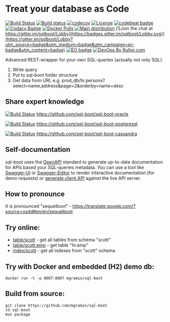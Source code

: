 # Treat your database as Code

[![Build Status](https://travis-ci.org/sql-boot/sql-boot.svg?branch=master)](https://travis-ci.org/sql-boot/sql-boot)
[![Build status](https://ci.appveyor.com/api/projects/status/vy096ig84cymr8ir?svg=true)](https://ci.appveyor.com/project/mgramin/sql-boot-hffyc)
[![codecov](https://codecov.io/gh/sql-boot/sql-boot/branch/master/graph/badge.svg)](https://codecov.io/gh/sql-boot/sql-boot)
[![License](https://img.shields.io/badge/license-MIT-green.svg)](https://github.com/sql-boot/sql-boot/blob/master/LICENSE)
[![codebeat badge](https://codebeat.co/badges/5f90d946-b2a2-46fe-8951-99f354b3a8e9)](https://codebeat.co/projects/github-com-mgramin-sql-boot-master)
[![Codacy Badge](https://api.codacy.com/project/badge/Grade/97169221af6f4b73a5974a6a5c82cd60)](https://www.codacy.com/app/mgramin/sql-boot?utm_source=github.com&amp;utm_medium=referral&amp;utm_content=mgramin/sql-boot&amp;utm_campaign=Badge_Grade)
[![Docker Pulls](https://img.shields.io/docker/pulls/mgramin/sql-boot.svg)](https://hub.docker.com/r/mgramin/sql-boot/)
[![Main distribution](https://img.shields.io/badge/zip-download-brightgreen.svg)](https://github.com/sql-boot/sql-boot/releases/latest)
[![Join the chat at https://gitter.im/sqlboot/Lobby](https://badges.gitter.im/sqlboot/Lobby.svg)](https://gitter.im/sqlboot/Lobby?utm_source=badge&utm_medium=badge&utm_campaign=pr-badge&utm_content=badge)
[![EO badge](https://www.elegantobjects.org/badge.svg)](https://www.elegantobjects.org/)
[![DevOps By Rultor.com](http://www.rultor.com/b/sql-boot/sql-boot)](http://www.rultor.com/p/sql-boot/sql-boot)

Advanced REST-wrapper for your own SQL-queries (actually not only SQL).

1. Write query
2. Put to sql-boot folder structure
3. Get data from URI, e.g. prod_db/hr.persons?select=name,address&page=2&orderby=name+desc


Share expert knowledge
----------------------
[![Build Status](https://travis-ci.org/sql-boot/sql-boot-oracle.svg?branch=master)](https://travis-ci.org/sql-boot/sql-boot-oracle)
https://github.com/sql-boot/sql-boot-oracle

[![Build Status](https://travis-ci.org/sql-boot/sql-boot-postgresql.svg?branch=master)](https://travis-ci.org/sql-boot/sql-boot-postgresql)
https://github.com/sql-boot/sql-boot-postgresql

[![Build Status](https://travis-ci.org/sql-boot/sql-boot-cassandra.svg?branch=master)](https://travis-ci.org/sql-boot/sql-boot-cassandra)
https://github.com/sql-boot/sql-boot-cassandra


Self-documentation
------------------
sql-boot uses the [OpenAPI](https://github.com/OAI/OpenAPI-Specification) standard to generate up-to-date documentation for APIs based your SQL-queries metadata.
You can use a tool like [Swagger-UI](https://github.com/swagger-api/swagger-ui) or [Swagger-Editor](https://github.com/swagger-api/swagger-editor) to render interactive documentation (for demo requests) or [generate client API](https://github.com/swagger-api/swagger-codegen) against the live API server.


How to pronounce
----------------
It is pronounced "sequelboot" - https://translate.google.com/?source=osdd#en/en/sequelboot


Try online:
-----------------------
- [table/scott](http://217.73.63.31:8007/api/oracle/headers/table/scott) - get all tables from schema "scott"
- [table/scott.emp](http://217.73.63.31:8007/api/oracle/headers/table/scott.emp) - get table "hr.emp"
- [index/scott](http://217.73.63.31:8007/api/oracle/headers/index/scott) - get all indexes from "scott" schema


Try with Docker and embedded (H2) demo db:
------------------------------------------
```
docker run -t -p 8007:8007 mgramin/sql-boot
```


Build from source:
------------------
```
git clone https://github.com/mgramin/sql-boot
cd sql-boot
mvn package
```
